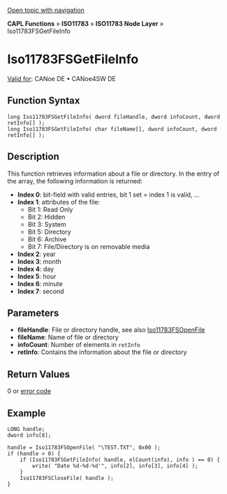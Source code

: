 [Open topic with navigation](../../../../../../CANoeDEFamily.htm#Topics/CAPLFunctions/ISO11783/ISONodeLayer/Functions/CAPLfunctionIso11783fsgetfileinfo.md)

**CAPL Functions** » **ISO11783** » **ISO11783 Node Layer** » Iso11783FSGetFileInfo

# Iso11783FSGetFileInfo

[Valid for](../../../../Shared/FeatureAvailability.md): CANoe DE • CANoe4SW DE

## Function Syntax

```plaintext
long Iso11783FSGetFileInfo( dword fileHandle, dword infoCount, dword retInfo[] );
long Iso11783FSGetFileInfo( char fileName[], dword infoCount, dword retInfo[] );
```

## Description

This function retrieves information about a file or directory. In the entry of the array, the following information is returned:

- **Index 0**: bit-field with valid entries, bit 1 set = index 1 is valid, ...
- **Index 1**: attributes of the file:
  - Bit 1: Read Only
  - Bit 2: Hidden
  - Bit 3: System
  - Bit 5: Directory
  - Bit 6: Archive
  - Bit 7: File/Directory is on removable media
- **Index 2**: year
- **Index 3**: month
- **Index 4**: day
- **Index 5**: hour
- **Index 6**: minute
- **Index 7**: second

## Parameters

- **fileHandle**: File or directory handle, see also [Iso11783FSOpenFile](CAPLfunctionIso11783FSOpenFile.md)
- **fileName**: Name of file or directory
- **infoCount**: Number of elements in `retInfo`
- **retInfo**: Contains the information about the file or directory

## Return Values

0 or [error code](../CAPLfunctionsISONLErrorCodes.md)

## Example

```plaintext
LONG handle;
dword info[8];

handle = Iso11783FSOpenFile( "\TEST.TXT", 0x00 );
if (handle > 0) {
    if (Iso11783FSGetFileInfo( handle, elCount(info), info ) == 0) {
        write( "Date %d-%d-%d'", info[2], info[3], info[4] );
    }
    Iso11783FSCloseFile( handle );
}
```
